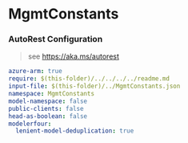 # MgmtConstants

### AutoRest Configuration

> see https://aka.ms/autorest

``` yaml
azure-arm: true
require: $(this-folder)/../../../../readme.md
input-file: $(this-folder)/../MgmtConstants.json
namespace: MgmtConstants
model-namespace: false
public-clients: false
head-as-boolean: false
modelerfour:
  lenient-model-deduplication: true
```
